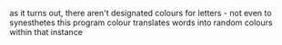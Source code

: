 as it turns out, there aren't designated colours for letters - not even to synesthetes
this program colour translates words into random colours within that instance